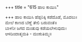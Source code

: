 +++
title = "615 ಹಾಲ ಕಾಯಿಸಿ"

+++
ಹಾಲ ಕಾಯಿಸಿ ಹೆಪ್ಪನಿಕ್ಕಿ ಕಡೆದೊಡೆ, ಮೊದಲು।  
ಮೇಲೆ ಕಾಣದ ಬೆಣ್ಣೆ ತೇಲಿ ಬರುವಂತೆ॥  
ಬಾಳನೀ ಜಗದ ಮಂತುವು ಕಡೆಯಲೇಳುವುದು।  
ಆಳದಿಂದಾತ್ಮಮತಿ - ಮಂಕುತಿಮ್ಮ॥  
